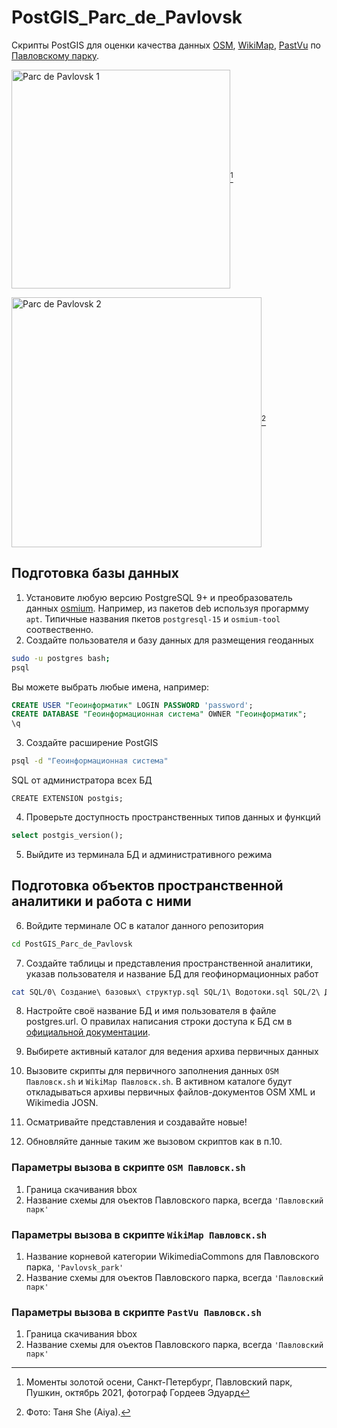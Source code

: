 # PostGIS_Parc_de_Pavlovsk
Скрипты PostGIS для оценки качества данных [OSM](https://osm.org), [WikiMap](https://commons.wikimedia.org/wiki/Category:Pavlovsk_park), [PastVu](https://pastvu.com/ps?f=r!365) по [Павловскому парку](https://www.openstreetmap.org/relation/1721131).

<img src="https://99px.ru/sstorage/53/2021/10/tmb_334172_300493.jpg" align="center" height="350" alt="Parc de Pavlovsk 1"/>[^1]

<img src="https://www.kudatotam.ru/upload/000/u0/9/1/e53d90bc.jpg" align="center" height="400" alt="Parc de Pavlovsk 2"/>[^2]

## Подготовка базы данных
1. Установите любую версию PostgreSQL 9+ и преобразователь данных [osmium](https://github.com/joto/osmium). Например, из пакетов deb используя прогармму `apt`. Типичные названия пкетов `postgresql-15` и `osmium-tool` соотвественно.
2. Создайте пользователя и базу данных для размещения геоданных
```bash
sudo -u postgres bash;
psql
```
Вы можете выбрать любые имена, например:
```sql
CREATE USER "Геоинформатик" LOGIN PASSWORD 'password';
CREATE DATABASE "Геоинформационная система" OWNER "Геоинформатик";
\q
```

3. Создайте расширение PostGIS
```bash
psql -d "Геоинформационная система"
```
SQL от администратора всех БД
```
CREATE EXTENSION postgis;
```

4. Проверьте доступность пространственных типов данных и функций
```sql
select postgis_version();
```
5. Выйдите из терминала БД и административного режима

## Подготовка объектов пространственной аналитики и работа с ними

6. Войдите терминале ОС в каталог данного репозитория
```bash
cd PostGIS_Parc_de_Pavlovsk
```
7. Создайте таблицы и представления пространственной аналитики, указав пользователя и название БД для геофинормационных работ
```bash
cat SQL/0\ Создание\ базовых\ структур.sql SQL/1\ Водотоки.sql SQL/2\ Другие.sql | psql -d "Геоинформационная система" -U "Геоинформатик";
```
8. Настройте своё название БД и имя пользователя в файле postgres.url. О правилах написания строки доступа к БД см в [официальной документации](https://postgrespro.ru/docs/postgresql/15/libpq-connect#LIBPQ-CONNSTRING).

9. Выбирете активный каталог для ведения архива первичных данных

10. Вызовите скрипты для первичного заполнения данных `OSM Павловск.sh` и `WikiMap Павловск.sh`. В активном каталоге будут откладываться архивы первичных файлов-документов OSM XML и Wikimedia JOSN.

11. Осматривайте представления и создавайте новые!

12. Обновляйте данные таким же вызовом скриптов как в п.10.

### Параметры вызова в скрипте `OSM Павловск.sh`

1. Граница скачивания bbox
2. Название схемы для оъектов Павловского парка, всегда `'Павловский парк'`

### Параметры вызова в скрипте `WikiMap Павловск.sh`

1. Название корневой категории WikimediaCommons для Павловского парка, `'Pavlovsk_park'`
2. Название схемы для оъектов Павловского парка, всегда `'Павловский парк'`

### Параметры вызова в скрипте `PastVu Павловск.sh`

1. Граница скачивания bbox
2. Название схемы для оъектов Павловского парка, всегда `'Павловский парк'`

[^1]:Моменты золотой осени, Санкт-Петербург, Павловский парк, Пушкин, октябрь 2021, фотограф Гордеев Эдуард
[^2]:Фото: Таня She (Aiya).
